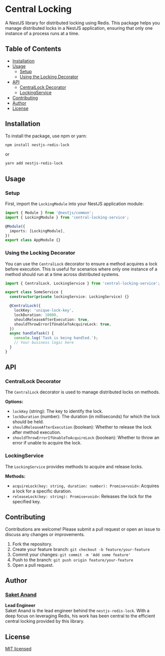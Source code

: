# Central Locking

A NestJS library for distributed locking using Redis. This package helps you manage distributed locks in a NestJS application, ensuring that only one instance of a process runs at a time.

## Table of Contents

- [Installation](#installation)
- [Usage](#usage)
    - [Setup](#setup)
    - [Using the Locking Decorator](#using-the-locking-decorator)
- [API](#api)
    - [CentralLock Decorator](#centrallock-decorator)
    - [LockingService](#lockingservice)
- [Contributing](#contributing)
- [Author](#author)
- [License](#license)

## Installation

To install the package, use npm or yarn:

```bash
npm install nestjs-redis-lock
```

or

```bash
yarn add nestjs-redis-lock
```

## Usage

### Setup

First, import the `LockingModule` into your NestJS application module:

```typescript
import { Module } from '@nestjs/common';
import { LockingModule } from 'central-locking-service';

@Module({
  imports: [LockingModule],
})
export class AppModule {}
```

### Using the Locking Decorator

You can use the `CentralLock` decorator to ensure a method acquires a lock before execution. This is useful for scenarios where only one instance of a method should run at a time across distributed systems.

```typescript
import { CentralLock, LockingService } from 'central-locking-service';

export class SomeService {
  constructor(private lockingService: LockingService) {}

  @CentralLock({
    lockKey: 'unique-lock-key',
    lockDuration: 10000,
    shouldReleaseAfterExecution: true,
    shouldThrowErrorIfUnableToAcquireLock: true,
  })
  async handleTask() {
    console.log('Task is being handled.');
    // Your business logic here
  }
}
```

## API

### CentralLock Decorator

The `CentralLock` decorator is used to manage distributed locks on methods.

**Options:**
- `lockKey` (string): The key to identify the lock.
- `lockDuration` (number): The duration (in milliseconds) for which the lock should be held.
- `shouldReleaseAfterExecution` (boolean): Whether to release the lock after method execution.
- `shouldThrowErrorIfUnableToAcquireLock` (boolean): Whether to throw an error if unable to acquire the lock.

### LockingService

The `LockingService` provides methods to acquire and release locks.

**Methods:**
- `acquireLock(key: string, duration: number): Promise<void>`: Acquires a lock for a specific duration.
- `releaseLock(key: string): Promise<void>`: Releases the lock for the specified key.

## Contributing

Contributions are welcome! Please submit a pull request or open an issue to discuss any changes or improvements.

1. Fork the repository.
2. Create your feature branch: `git checkout -b feature/your-feature`
3. Commit your changes: `git commit -m 'Add some feature'`
4. Push to the branch: `git push origin feature/your-feature`
5. Open a pull request.

## Author

### [Saket Anand](https://saketanand.com)
**Lead Engineer**  
Saket Anand is the lead engineer behind the `nestjs-redis-lock`. With a deep focus on leveraging Redis, his work has been central to the efficient central locking provided by this library.

## License

[MIT licensed](LICENSE)
